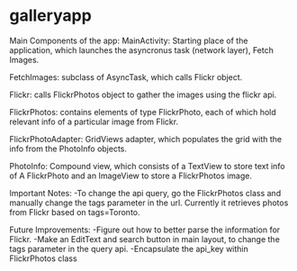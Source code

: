 # galleryapp

Main Components of the app:
MainActivity: Starting place of the application, which launches the asyncronus task (network layer), Fetch Images.

FetchImages: subclass of AsyncTask, which calls Flickr object.

Flickr: calls FlickrPhotos object to gather the images using the flickr api.

FlickrPhotos: contains elements of type FlickrPhoto, each of which hold relevant info of a particular image from Flickr.

FlickrPhotoAdapter: GridViews adapter, which populates the grid with the info from the PhotoInfo objects.

PhotoInfo: Compound view, which consists of a TextView to store text info of A FlickrPhoto and an ImageView to store a FlickrPhotos image.

Important Notes:
-To change the api query, go the FlickrPhotos class and manually change the tags parameter in the url.  Currently it retrieves photos
from Flickr based on tags=Toronto.

Future Improvements:
-Figure out how to better parse the information for Flickr.
-Make an EditText and search button in main layout, to change the tags parameter in the query api.
-Encapsulate the api_key within FlickrPhotos class
